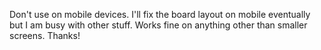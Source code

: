 Don't use on mobile devices. 
I'll fix the board layout on mobile eventually but I am busy with other stuff.
Works fine on anything other than smaller screens.
Thanks!
